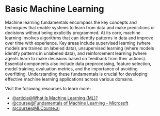 # Basic Machine Learning

Machine learning fundamentals encompass the key concepts and techniques that enable systems to learn from data and make predictions or decisions without being explicitly programmed. At its core, machine learning involves algorithms that can identify patterns in data and improve over time with experience. Key areas include supervised learning (where models are trained on labeled data), unsupervised learning (where models identify patterns in unlabeled data), and reinforcement learning (where agents learn to make decisions based on feedback from their actions). Essential components also include data preprocessing, feature selection, model training, evaluation metrics, and the importance of avoiding overfitting. Understanding these fundamentals is crucial for developing effective machine learning applications across various domains.

Visit the following resources to learn more:

- [@article@What Is Machine Learning (ML)?](https://www.ibm.com/think/topics/machine-learning)
- [@course@Fundamentals of Machine Learning - Microsoft](https://learn.microsoft.com/en-us/training/modules/fundamentals-machine-learning/)
- [@course@MLCourse.ai](https://mlcourse.ai/)